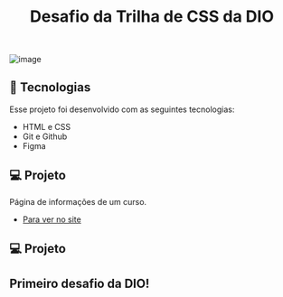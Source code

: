 <h1 align="center"> Desafio da Trilha de CSS da DIO </h1>

<br>

![image](https://user-images.githubusercontent.com/55519539/183538055-6cce606c-7d1d-4d15-a4be-ffeb5b37c956.png)

## 🚀 Tecnologias

Esse projeto foi desenvolvido com as seguintes tecnologias:

- HTML e CSS
- Git e Github
- Figma

## 💻 Projeto
Página de informações de um curso.
- [Para ver no site](https://lupyeah.github.io/trilha-css-desafio/)

## 💻 Projeto
Primeiro desafio da DIO!
---
